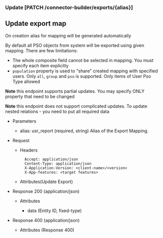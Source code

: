 ### Update [PATCH /connector-builder/exports/{alias}]

## Update export map
On creation alias for mapping will be generated automatically

By default all PSO objects from system will be exported using given mapping. There are few limitations:
 - The whole composite field cannot be selected in mapping. You must specify each item explicitly
 - `population` property is used to "share" created mapping with specified users. Only `all`, `group` and `pso` is supported. 
    Only items of User Pso Type allowed 
 
**Note** this endpoint supports partial updates. You may specify ONLY property that need to be changed

**Note** this endpoint does not support complicated updates. To update nested relations - you need to put all required data
 
+ Parameters
    + alias: usr_report (required, string) 
        Alias of the Export Mapping.

+ Request
    + Headers

            Accept: application/json
            Content-Type: application/json
            X-Application-Version: <client-name>/<version>
            X-App-features: <target features>
          
    + Attributes(Update Export)


+ Response 200 (application/json)

    + Attributes
        
        + data (Entity ID, fixed-type)
    
+ Response 400 (application/json)
              
    + Attributes (Response 400)

<!-- include(../../error_responses.md) -->
